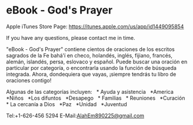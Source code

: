 # eBook - God's Prayer        

Apple iTunes Store Page: https://itunes.apple.com/us/app/id1449095854

If you have any questions, please contact me in time.

"eBook - God's Prayer" contiene cientos de oraciones de los escritos sagrados de la Fe bahá'í en checo, holandés, inglés, fijiano, francés, alemán, islandés, persa, eslovaco y español. Puede buscar una oración en particular por categoría, o encontrarla usando la función de búsqueda integrada. Ahora, dondequiera que vayas, ¡siempre tendrás tu libro de oraciones contigo!

Algunas de las categorías incluyen:
  * Ayuda y asistencia
  *America
  *Niños
  *Los difuntos
  *Desapego
  * Familias
  * Reuniones
  *Curación
  * La cercanía a Dios
  *Paz
  *Unidad
  *Juventud

Tel:+1-626-456 5294 E-Mail:AlahEm890225@gmail.com

